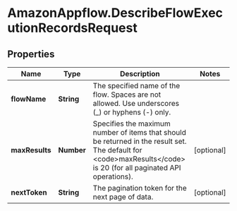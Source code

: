 # AmazonAppflow.DescribeFlowExecutionRecordsRequest

## Properties

Name | Type | Description | Notes
------------ | ------------- | ------------- | -------------
**flowName** | **String** |  The specified name of the flow. Spaces are not allowed. Use underscores (_) or hyphens (-) only.  | 
**maxResults** | **Number** |  Specifies the maximum number of items that should be returned in the result set. The default for &lt;code&gt;maxResults&lt;/code&gt; is 20 (for all paginated API operations).  | [optional] 
**nextToken** | **String** |  The pagination token for the next page of data.  | [optional] 


